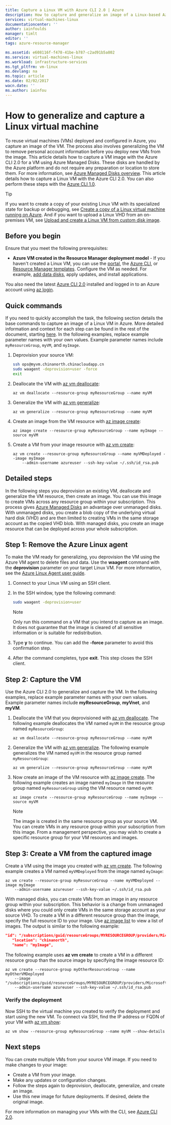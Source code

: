 ```yaml
---
title: Capture a Linux VM with Azure CLI 2.0 | Azure
description: How to capture and generalize an image of a Linux-based Azure virtual machine (VM) using managed disks created with the Azure CLI 2.0
services: virtual-machines-linux
documentationcenter: ''
author: iainfoulds
manager: timlt
editor: ''
tags: azure-resource-manager

ms.assetid: e608116f-f478-41be-b787-c2ad91b5a802
ms.service: virtual-machines-linux
ms.workload: infrastructure-services
ms.tgt_pltfrm: vm-linux
ms.devlang: na
ms.topic: article
ms.date: 02/02/2017
wacn.date: ''
ms.author: iainfou
---
```


# How to generalize and capture a Linux virtual machine
To reuse virtual machines (VMs) deployed and configured in Azure, you capture an image of the VM. The process also involves generalizing the VM to remove personal account information before you deploy new VMs from the image. This article details how to capture a VM image with the Azure CLI 2.0 for a VM using Azure Managed Disks. These disks are handled by the Azure platform and do not require any preparation or location to store them. For more information, see [Azure Managed Disks overview](../storage/storage-managed-disks-overview.md). This article details how to capture a Linux VM with the Azure CLI 2.0. You can also perform these steps with the [Azure CLI 1.0](./virtual-machines-linux-capture-image-nodejs.md).

> [!TIP]
> If you want to create a copy of your existing Linux VM with its specialized state for backup or debugging, see [Create a copy of a Linux virtual machine running on Azure](./virtual-machines-linux-copy-vm.md). And if you want to upload a Linux VHD from an on-premises VM, see [Upload and create a Linux VM from custom disk image](./virtual-machines-linux-upload-vhd.md).  

## Before you begin
Ensure that you meet the following prerequisites:

* **Azure VM created in the Resource Manager deployment model** - If you haven't created a Linux VM, you can use the [portal](./virtual-machines-linux-quick-create-portal.md), the [Azure CLI](./virtual-machines-linux-quick-create-cli.md), or [Resource Manager templates](./virtual-machines-linux-cli-deploy-templates.md). Configure the VM as needed. For example, [add data disks](./virtual-machines-linux-add-disk.md), apply updates, and install applications. 

You also need the latest [Azure CLI 2.0](https://docs.microsoft.com/cli/azure/install-az-cli2) installed and logged in to an Azure account using [az login](https://docs.microsoft.com/cli/azure/#login).

## Quick commands
If you need to quickly accomplish the task, the following section details the base commands to capture an image of a Linux VM in Azure. More detailed information and context for each step can be found in the rest of the document, starting [here](#detailed-steps). In the following examples, replace example parameter names with your own values. Example parameter names include `myResourceGroup`, `myVM`, and `myImage`.

1. Deprovision your source VM:

    ```bash
    ssh ops@myvm.chinanorth.chinacloudapp.cn
    sudo waagent -deprovision+user -force
    exit
    ```

2. Deallocate the VM with [az vm deallocate](https://docs.microsoft.com/cli/azure/vm#deallocate):

    ```azurecli
    az vm deallocate --resource-group myResourceGroup --name myVM
    ```

3. Generalize the VM with [az vm generalize](https://docs.microsoft.com/cli/azure/vm#generalize):

    ```azurecli
    az vm generalize --resource-group myResourceGroup --name myVM
    ```

4. Create an image from the VM resource with [az image create](https://docs.microsoft.com/cli/azure/image#create):

    ```azurecli
    az image create --resource-group myResourceGroup --name myImage --source myVM
    ```

5. Create a VM from your image resource with [az vm create](https://docs.microsoft.com/cli/azure/vm#create):

    ```azurecli
    az vm create --resource-group myResourceGroup --name myVMDeployed --image myImage
        --admin-username azureuser --ssh-key-value ~/.ssh/id_rsa.pub
    ```

## Detailed steps
In the following steps you deprovision an existing VM, deallocate and generalize the VM resource, then create an image. You can use this image to create VMs across any resource group within your subscription. This process gives [Azure Managed Disks](../storage/storage-managed-disks-overview.md) an advantage over unmanaged disks. With unmanaged disks, you create a blob copy of the underlying virtual hard disk (VHD) and are then limited to creating VMs in the same storage account as the copied VHD blob. With managed disks, you create an image resource that can be deployed across your whole subscription.

## Step 1: Remove the Azure Linux agent
To make the VM ready for generalizing, you deprovision the VM using the Azure VM agent to delete files and data. Use the **waagent** command with the **deprovision** parameter on your target Linux VM. For more information, see the [Azure Linux Agent user guide](./virtual-machines-linux-agent-user-guide.md).

1. Connect to your Linux VM using an SSH client.
2. In the SSH window, type the following command:

    ```bash
    sudo waagent -deprovision+user
    ```

    > [!NOTE]
    > Only run this command on a VM that you intend to capture as an image. It does not guarantee that the image is cleared of all sensitive information or is suitable for redistribution.

3. Type **y** to continue. You can add the **-force** parameter to avoid this confirmation step.
4. After the command completes, type **exit**. This step closes the SSH client.

## Step 2: Capture the VM
Use the Azure CLI 2.0 to generalize and capture the VM. In the following examples, replace example parameter names with your own values. Example parameter names include **myResourceGroup**, **myVnet**, and **myVM**.

1. Deallocate the VM that you deprovisioned with [az vm deallocate](https://docs.microsoft.com/cli//azure/vm#deallocate). The following example deallocates the VM named `myVM` in the resource group named `myResourceGroup`:

    ```azurecli
    az vm deallocate --resource-group myResourceGroup --name myVM
    ```

2. Generalize the VM with [az vm generalize](https://docs.microsoft.com/cli//azure/vm#generalize). The following example generalizes the VM named `myVM` in the resource group named `myResourceGroup`:

    ```azurecli
    az vm generalize --resource-group myResourceGroup --name myVM
    ```

3. Now create an image of the VM resource with [az image create](https://docs.microsoft.com/cli//azure/image#create). The following example creates an image named `myImage` in the resource group named `myResourceGroup` using the VM resource named `myVM`:

    ```azurecli
    az image create --resource-group myResourceGroup --name myImage --source myVM
    ```

    > [!NOTE]
    > The image is created in the same resource group as your source VM. You can create VMs in any resource group within your subscription from this image. From a management perspective, you may wish to create a specific resource group for your VM resources and images.

## Step 3: Create a VM from the captured image
Create a VM using the image you created with [az vm create](https://docs.microsoft.com/cli/azure/vm#create). The following example creates a VM named `myVMDeployed` from the image named `myImage`:

```azurecli
az vm create --resource-group myResourceGroup --name myVMDeployed --image myImage
    --admin-username azureuser --ssh-key-value ~/.ssh/id_rsa.pub
```

With managed disks, you can create VMs from an image in any resource group within your subscription. This behavior is a change from unmanaged disks where you could only create VMs in the same storage account as your source VHD. To create a VM in a different resource group than the image, specify the full resource ID to your image. Use [az image list](https://docs.microsoft.com/cli/azure/image#list) to view a list of images. The output is similar to the following example:

```json
"id": "/subscriptions/guid/resourceGroups/MYRESOURCEGROUP/providers/Microsoft.Compute/images/myImage",
   "location": "chinanorth",
   "name": "myImage",
```

The following example uses **az vm create** to create a VM in a different resource group than the source image by specifying the image resource ID:

```azurecli
az vm create --resource-group myOtherResourceGroup --name myOtherVMDeployed 
    --image "/subscriptions/guid/resourceGroups/MYRESOURCEGROUP/providers/Microsoft.Compute/images/myImage"
    --admin-username azureuser --ssh-key-value ~/.ssh/id_rsa.pub
```

### Verify the deployment
Now SSH to the virtual machine you created to verify the deployment and start using the new VM. To connect via SSH, find the IP address or FQDN of your VM with [az vm show](https://docs.microsoft.com/cli/azure/vm#show):

```azurecli
az vm show --resource-group myResourceGroup --name myVM --show-details
```

## Next steps
You can create multiple VMs from your source VM image. If you need to make changes to your image: 

- Create a VM from your image.
- Make any updates or configuration changes.
- Follow the steps again to deprovision, deallocate, generalize, and create an image.
- Use this new image for future deployments. If desired, delete the original image.

For more information on managing your VMs with the CLI, see [Azure CLI 2.0](https://docs.microsoft.com/cli/azure/overview).